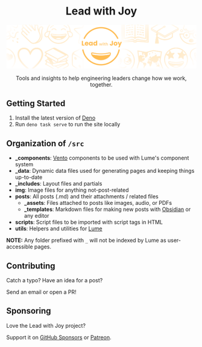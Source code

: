 <h1 align="center">Lead with Joy</h1>

[![Header image](src/img/joy.png)](https://leadwithjoy.org/)

<p align="center">
  Tools and insights to help engineering leaders change how we work, together.
</p>

## Getting Started

1. Install the latest version of [Deno](https://deno.com/)
2. Run `deno task serve` to run the site locally

## Organization of `/src`

- **_components**: [Vento](https://vento.js.org/) components to be used with Lume's component system
- **_data**: Dynamic data files used for generating pages and keeping things up-to-date
- **_includes**: Layout files and partials
- **img**: Image files for anything not-post-related
- **posts**: All posts (.md) and their attachments / related files
  - **_assets**: Files attached to posts like images, audio, or PDFs
  - **_templates**: Markdown files for making new posts with [Obsidian](https://obsidian.md/) or any editor
- **scripts**: Script files to be imported with script tags in HTML
- **utils**: Helpers and utilities for [Lume](https://lume.land/)

**NOTE:** Any folder prefixed with `_` will not be indexed by Lume as user-accessible pages.

## Contributing

Catch a typo? Have an idea for a post?

Send an email or open a PR!

## Sponsoring

Love the Lead with Joy project?

Support it on [GitHub Sponsors](https://github.com/cvburgess) or [Patreon](https://patreon.com/cvburgess).
